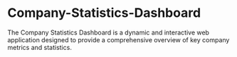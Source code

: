 # Company-Statistics-Dashboard
The Company Statistics Dashboard is a dynamic and interactive web application designed to provide a comprehensive overview of key company metrics and statistics.
